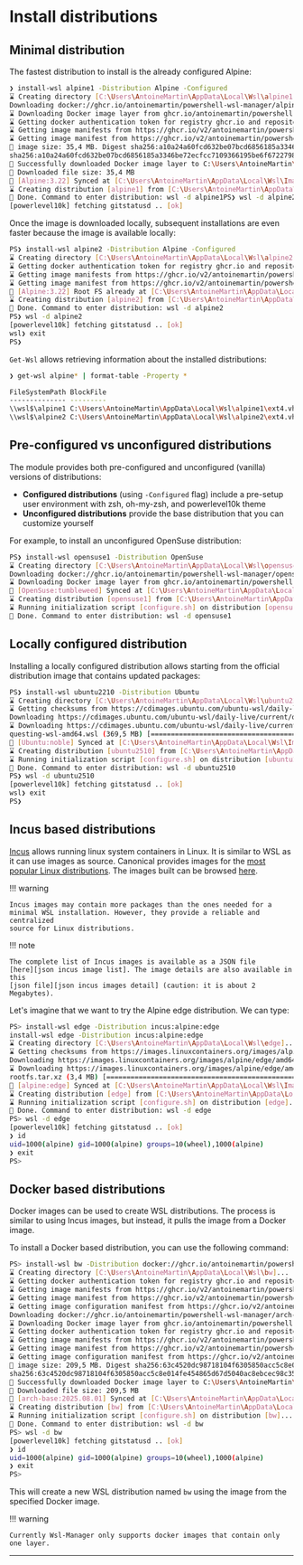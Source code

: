 # Install distributions

## Minimal distribution

The fastest distribution to install is the already configured Alpine:

```bash
❯ install-wsl alpine1 -Distribution Alpine -Configured
⌛ Creating directory [C:\Users\AntoineMartin\AppData\Local\Wsl\alpine1]...
Downloading docker://ghcr.io/antoinemartin/powershell-wsl-manager/alpine#latest to C:\Users\AntoineMartin\AppData\Local\Wsl\Image\alpine.rootfs.tar.gz with filename alpine
⌛ Downloading Docker image layer from ghcr.io/antoinemartin/powershell-wsl-manager/alpine:latest...
⌛ Getting docker authentication token for registry ghcr.io and repository antoinemartin/powershell-wsl-manager/alpine...
⌛ Getting image manifests from https://ghcr.io/v2/antoinemartin/powershell-wsl-manager/alpine/manifests/latest...
⌛ Getting image manifest from https://ghcr.io/v2/antoinemartin/powershell-wsl-manager/alpine/manifests/sha256:ec906d1cb2f8917135a9d1d03dd2719e2ad09527e8d787434f0012688111920d...
👀 image size: 35,4 MB. Digest sha256:a10a24a60fcd632be07bcd6856185a3346be72ecfcc7109366195be6f6722798. Downloading...
sha256:a10a24a60fcd632be07bcd6856185a3346be72ecfcc7109366195be6f6722798 (35,4 MB) [=======================================================================================================================] 100%
🎉 Successfully downloaded Docker image layer to C:\Users\AntoineMartin\AppData\Local\Wsl\Image\alpine.rootfs.tar.gz.tmp
👀 Downloaded file size: 35,4 MB
🎉 [Alpine:3.22] Synced at [C:\Users\AntoineMartin\AppData\Local\Wsl\Image\alpine.rootfs.tar.gz].
⌛ Creating distribution [alpine1] from [C:\Users\AntoineMartin\AppData\Local\Wsl\Image\alpine.rootfs.tar.gz]...
🎉 Done. Command to enter distribution: wsl -d alpine1PS❯ wsl -d alpine2
[powerlevel10k] fetching gitstatusd .. [ok]
```

Once the image is downloaded locally, subsequent installations are even faster
because the image is available locally:

```bash
PS❯ install-wsl alpine2 -Distribution Alpine -Configured
⌛ Creating directory [C:\Users\AntoineMartin\AppData\Local\Wsl\alpine2]...
⌛ Getting docker authentication token for registry ghcr.io and repository antoinemartin/powershell-wsl-manager/alpine...
⌛ Getting image manifests from https://ghcr.io/v2/antoinemartin/powershell-wsl-manager/alpine/manifests/latest...
⌛ Getting image manifest from https://ghcr.io/v2/antoinemartin/powershell-wsl-manager/alpine/manifests/sha256:ec906d1cb2f8917135a9d1d03dd2719e2ad09527e8d787434f0012688111920d...
👀 [Alpine:3.22] Root FS already at [C:\Users\AntoineMartin\AppData\Local\Wsl\Image\alpine.rootfs.tar.gz].
⌛ Creating distribution [alpine2] from [C:\Users\AntoineMartin\AppData\Local\Wsl\Image\alpine.rootfs.tar.gz]...
🎉 Done. Command to enter distribution: wsl -d alpine2
PS❯ wsl -d alpine2
[powerlevel10k] fetching gitstatusd .. [ok]
wsl❯ exit
PS❯
```

`Get-Wsl` allows retrieving information about the installed distributions:

```bash
❯ get-wsl alpine* | format-table -Property *

FileSystemPath BlockFile                                                       Length Name      State Version Default Guid                                 BasePath
-------------- ---------                                                       ------ ----      ----- ------- ------- ----                                 --------
\\wsl$\alpine1 C:\Users\AntoineMartin\AppData\Local\Wsl\alpine1\ext4.vhdx   146800640 alpine1 Stopped       2   False 6c00c83f-bb99-4b6b-b2e6-53dca1c69b29 C:\Users\AntoineMartin\AppData\Local\Wsl\alpine1
\\wsl$\alpine2 C:\Users\AntoineMartin\AppData\Local\Wsl\alpine2\ext4.vhdx   146800640 alpine2 Stopped       2   False b54ef2b7-1ad8-46c2-9b3e-6ec3c6b5d147 C:\Users\AntoineMartin\AppData\Local\Wsl\alpine2
```

## Pre-configured vs unconfigured distributions

The module provides both pre-configured and unconfigured (vanilla) versions of
distributions:

-   **Configured distributions** (using `-Configured` flag) include a pre-setup
    user environment with zsh, oh-my-zsh, and powerlevel10k theme
-   **Unconfigured distributions** provide the base distribution that you can
    customize yourself

For example, to install an unconfigured OpenSuse distribution:

```bash
PS❯ install-wsl opensuse1 -Distribution OpenSuse
⌛ Creating directory [C:\Users\AntoineMartin\AppData\Local\Wsl\opensuse1]...
Downloading docker://ghcr.io/antoinemartin/powershell-wsl-manager/opensuse-base#latest to C:\Users\AntoineMartin\AppData\Local\Wsl\Image\opensuse-base.rootfs.tar.gz with filename opensuse-base
⌛ Downloading Docker image layer from ghcr.io/antoinemartin/powershell-wsl-manager/opensuse-base:latest...
🎉 [OpenSuse:tumbleweed] Synced at [C:\Users\AntoineMartin\AppData\Local\Wsl\Image\opensuse-base.rootfs.tar.gz].
⌛ Creating distribution [opensuse1] from [C:\Users\AntoineMartin\AppData\Local\Wsl\Image\opensuse-base.rootfs.tar.gz]...
⌛ Running initialization script [configure.sh] on distribution [opensuse1]...
🎉 Done. Command to enter distribution: wsl -d opensuse1
```

## Locally configured distribution

Installing a locally configured distribution allows starting from the official
distribution image that contains updated packages:

```bash
PS❯ install-wsl ubuntu2210 -Distribution Ubuntu
⌛ Creating directory [C:\Users\AntoineMartin\AppData\Local\Wsl\ubuntu2510]...
⌛ Getting checksums from https://cdimages.ubuntu.com/ubuntu-wsl/daily-live/current/SHA256SUMS...
Downloading https://cdimages.ubuntu.com/ubuntu-wsl/daily-live/current/questing-wsl-amd64.wsl to C:\Users\AntoineMartin\AppData\Local\Wsl\Image\ubuntu.rootfs.tar.gz with filename questing-wsl-amd64.wsl
⌛ Downloading https://cdimages.ubuntu.com/ubuntu-wsl/daily-live/current/questing-wsl-amd64.wsl...
questing-wsl-amd64.wsl (369,5 MB) [=======================================================================================================================================================================] 100%
🎉 [Ubuntu:noble] Synced at [C:\Users\AntoineMartin\AppData\Local\Wsl\Image\ubuntu.rootfs.tar.gz].
⌛ Creating distribution [ubuntu2510] from [C:\Users\AntoineMartin\AppData\Local\Wsl\Image\ubuntu.rootfs.tar.gz]...
⌛ Running initialization script [configure.sh] on distribution [ubuntu2510]...
🎉 Done. Command to enter distribution: wsl -d ubuntu2510
PS❯ wsl -d ubuntu2510
[powerlevel10k] fetching gitstatusd .. [ok]
wsl❯ exit
PS❯
```

## Incus based distributions

[Incus] allows running linux system containers in Linux. It is similar to WSL as
it can use images as source. Canonical provides images for the [most popular
Linux distributions][incus images]. The images built can be browsed
[here][incus image list].

!!! warning

    Incus images may contain more packages than the ones needed for a
    minimal WSL installation. However, they provide a reliable and centralized
    source for Linux distributions.

!!! note

    The complete list of Incus images is available as a JSON file
    [here][json incus image list]. The image details are also available in this
    [json file][json incus images detail] (caution: it is about 2 Megabytes).

Let's imagine that we want to try the Alpine edge distribution. We can type:

```bash
PS> install-wsl edge -Distribution incus:alpine:edge
install-wsl edge -Distribution incus:alpine:edge                             .
⌛ Creating directory [C:\Users\AntoineMartin\AppData\Local\Wsl\edge]...
⌛ Getting checksums from https://images.linuxcontainers.org/images/alpine/edge/amd64/default/20250808_13%3A00/SHA256SUMS...
Downloading https://images.linuxcontainers.org/images/alpine/edge/amd64/default/20250808_13%3A00/rootfs.tar.xz to C:\Users\AntoineMartin\AppData\Local\Wsl\Image\incus.alpine_edge.rootfs.tar.gz with filename rootfs.tar.xz
⌛ Downloading https://images.linuxcontainers.org/images/alpine/edge/amd64/default/20250808_13%3A00/rootfs.tar.xz...
rootfs.tar.xz (3,4 MB) [==================================================================================================================================================================================] 100%
🎉 [alpine:edge] Synced at [C:\Users\AntoineMartin\AppData\Local\Wsl\Image\incus.alpine_edge.rootfs.tar.gz].
⌛ Creating distribution [edge] from [C:\Users\AntoineMartin\AppData\Local\Wsl\Image\incus.alpine_edge.rootfs.tar.gz]...
⌛ Running initialization script [configure.sh] on distribution [edge]...
🎉 Done. Command to enter distribution: wsl -d edge
PS> wsl -d edge
[powerlevel10k] fetching gitstatusd .. [ok]
❯ id
uid=1000(alpine) gid=1000(alpine) groups=10(wheel),1000(alpine)
❯ exit
PS>
```

## Docker based distributions

Docker images can be used to create WSL distributions. The process is similar to
using Incus images, but instead, it pulls the image from a Docker image.

To install a Docker based distribution, you can use the following command:

```bash
PS> install-wsl bw -Distribution docker://ghcr.io/antoinemartin/powershell-wsl-manager/arch-base#latest
⌛ Creating directory [C:\Users\AntoineMartin\AppData\Local\Wsl\bw]...
⌛ Getting docker authentication token for registry ghcr.io and repository antoinemartin/powershell-wsl-manager/arch-base...
⌛ Getting image manifests from https://ghcr.io/v2/antoinemartin/powershell-wsl-manager/arch-base/manifests/latest...
⌛ Getting image manifest from https://ghcr.io/v2/antoinemartin/powershell-wsl-manager/arch-base/manifests/sha256:6cb57ed1bcb10105054b1e301afa5cf8e067dc18e1946c5b5f421e8074acbb3d...
⌛ Getting image configuration manifest from https://ghcr.io/v2/antoinemartin/powershell-wsl-manager/arch-base/blobs/sha256:c56a57b923448c44cc6d7495bb276c3fc58131ff8203509cd8e2b9183d6ab598...
Downloading docker://ghcr.io/antoinemartin/powershell-wsl-manager/arch-base#latest to C:\Users\AntoineMartin\AppData\Local\Wsl\Image\arch-base.2025.08.01.rootfs.tar.gz with filename arch-base
⌛ Downloading Docker image layer from ghcr.io/antoinemartin/powershell-wsl-manager/arch-base:latest...
⌛ Getting docker authentication token for registry ghcr.io and repository antoinemartin/powershell-wsl-manager/arch-base...
⌛ Getting image manifests from https://ghcr.io/v2/antoinemartin/powershell-wsl-manager/arch-base/manifests/latest...
⌛ Getting image manifest from https://ghcr.io/v2/antoinemartin/powershell-wsl-manager/arch-base/manifests/sha256:6cb57ed1bcb10105054b1e301afa5cf8e067dc18e1946c5b5f421e8074acbb3d...
⌛ Getting image configuration manifest from https://ghcr.io/v2/antoinemartin/powershell-wsl-manager/arch-base/blobs/sha256:c56a57b923448c44cc6d7495bb276c3fc58131ff8203509cd8e2b9183d6ab598...
👀 image size: 209,5 MB. Digest sha256:63c4520dc98718104f6305850acc5c8e014fe454865d67d5040ac8ebcec98c35. Downloading...
sha256:63c4520dc98718104f6305850acc5c8e014fe454865d67d5040ac8ebcec98c35 (209,5 MB) [======================================================================================================================] 100%
🎉 Successfully downloaded Docker image layer to C:\Users\AntoineMartin\AppData\Local\Wsl\Image\arch-base.2025.08.01.rootfs.tar.gz.tmp
👀 Downloaded file size: 209,5 MB
🎉 [arch-base:2025.08.01] Synced at [C:\Users\AntoineMartin\AppData\Local\Wsl\Image\arch-base.2025.08.01.rootfs.tar.gz].
⌛ Creating distribution [bw] from [C:\Users\AntoineMartin\AppData\Local\Wsl\Image\arch-base.2025.08.01.rootfs.tar.gz]...
⌛ Running initialization script [configure.sh] on distribution [bw]...
🎉 Done. Command to enter distribution: wsl -d bw
PS> wsl -d bw
[powerlevel10k] fetching gitstatusd .. [ok]
❯ id
uid=1000(alpine) gid=1000(alpine) groups=10(wheel),1000(alpine)
❯ exit
PS>
```

This will create a new WSL distribution named `bw` using the image from the
specified Docker image.

!!! warning

    Currently Wsl-Manager only supports docker images that contain only one layer.

---

[incus images]: https://images.linuxcontainers.org/images
[incus image list]: https://images.linuxcontainers.org/images/
[incus]: https://linuxcontainers.org/
[json incus image list]:
    https://images.linuxcontainers.org/imagesstreams/v1/index.json
[json incus images detail]:
    https://images.linuxcontainers.org/imagesstreams/v1/images.json
